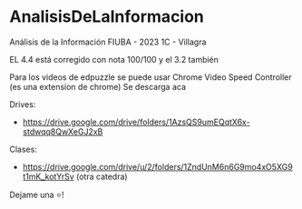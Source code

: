 # AnalisisDeLaInformacion
Análisis de la Información FIUBA - 2023 1C - Villagra


EL 4.4 está corregido con nota 100/100 y el 3.2 también

Para los videos de edpuzzle se puede usar Chrome Video Speed Controller (es una extension de chrome) 
Se descarga aca 

Drives:
* https://drive.google.com/drive/folders/1AzsQS9umEQqtX6x-stdwqq8QwXeGJ2xB

Clases: 
* https://drive.google.com/drive/u/2/folders/1ZndUnM6n6G9mo4xO5XG9t1mK_kotYrSv (otra catedra)

Dejame una ⭐!
